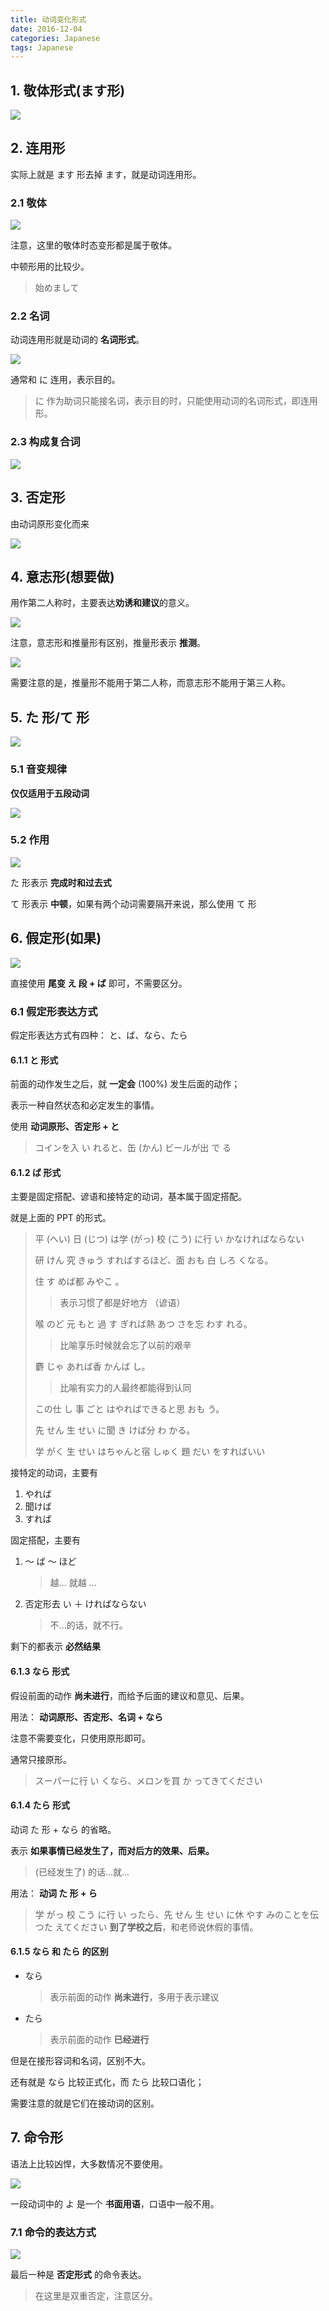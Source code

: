 ```yaml
---
title: 动词变化形式
date: 2016-12-04
categories: Japanese
tags: Japanese
---
```


## 1. 敬体形式(ます形)

![](http://ww3.sinaimg.cn/large/006tNc79gw1fadotjnrlgj31kw0wejvz.jpg)


<!-- more -->

## 2. 连用形

实际上就是 ます 形去掉 ます，就是动词连用形。

### 2.1 敬体

![](http://ww1.sinaimg.cn/large/006tNc79gw1fadowlhl2tj31kw0wkq8q.jpg)

注意，这里的敬体时态变形都是属于敬体。

中顿形用的比较少。

> 始めまして

### 2.2 名词

动词连用形就是动词的 **名词形式**。

![](http://ww4.sinaimg.cn/large/006tNc79gw1fadp1msrawj31kw0wcado.jpg)

通常和 に 连用，表示目的。

> に 作为助词只能接名词，表示目的时，只能使用动词的名词形式，即连用形。

### 2.3 构成复合词

![](http://ww2.sinaimg.cn/large/006tNc79gw1fadp4u9r4ej31kw0wkafh.jpg)

## 3. 否定形

由动词原形变化而来

![](http://ww3.sinaimg.cn/large/006tNc79gw1fadp9qc2i6j31kw0wijx5.jpg)

## 4. 意志形(想要做)

用作第二人称时，主要表达**劝诱和建议**的意义。

![](http://ww2.sinaimg.cn/large/006tNc79gw1fadpfgd83qj31kw0wjwj3.jpg)

注意，意志形和推量形有区别，推量形表示 **推测**。

![](http://ww3.sinaimg.cn/large/006tNc79gw1fadphot8s7j31kw0wawjx.jpg)

需要注意的是，推量形不能用于第二人称，而意志形不能用于第三人称。

## 5. た 形/て 形

![](http://ww2.sinaimg.cn/large/006tNc79gw1fae0smbu83j31kw0wmwiz.jpg)

### 5.1 音变规律

**仅仅适用于五段动词**

![](http://ww3.sinaimg.cn/large/006tNc79gw1fae28lq0sqj31kw0wuq9g.jpg)

### 5.2 作用

![](http://ww4.sinaimg.cn/large/65e4f1e6jw1fae2euignej21kw0wg0y6.jpg)

た 形表示 **完成时和过去式**

て 形表示 **中顿**，如果有两个动词需要隔开来说，那么使用 て 形

## 6. 假定形(如果)

![](http://ww3.sinaimg.cn/large/65e4f1e6gw1fae2lsbgg6j21kw0wfjwj.jpg)

直接使用 **尾变 え 段 + ば** 即可，不需要区分。

### 6.1 假定形表达方式

假定形表达方式有四种： と、ば、なら、たら

#### 6.1.1 と 形式

前面的动作发生之后，就 **一定会** (100%) 发生后面的动作；

表示一种自然状态和必定发生的事情。

使用 **动词原形、否定形 + と**

> コインを入 い れると、缶 (かん) ビールが出 で る

#### 6.1.2 ば 形式

主要是固定搭配、谚语和接特定的动词，基本属于固定搭配。

就是上面的 PPT 的形式。

> 平 (へい) 日 (じつ) は学 (がっ) 校 (こう) に行 い かなければならない
>
>研 けん 究 きゅう すればするほど、面 おも 白 しろ くなる。
>
> 住 す めば都 みやこ 。
>> 表示习惯了都是好地方 （谚语）
>
> 喉 のど 元 もと 過 す ぎれば熱 あつ さを忘 わす れる。
>> 比喻享乐时候就会忘了以前的艰辛
>
> 麝 じゃ あれば香 かんば し。
>> 比喻有实力的人最终都能得到认同
>
>この仕 し 事 ごと はやればできると思 おも う。
>
> 先 せん 生 せい に聞 き けば分 わ かる。
>
> 学 がく 生 せい はちゃんと宿 しゅく 題 だい をすればいい

接特定的动词，主要有

1. やれば
2. 聞けば
3. すれば

固定搭配，主要有

1. 〜 ば 〜 ほど

    > 越... 就越 ...

2. 否定形去 い ＋ ければならない

    > 不...的话，就不行。

剩下的都表示 **必然结果**

#### 6.1.3 なら 形式

假设前面的动作 **尚未进行**，而给予后面的建议和意见、后果。

用法： **动词原形、否定形、名词 + なら**

注意不需要变化，只使用原形即可。

通常只接原形。

> スーパーに行 い くなら、メロンを買 か ってきてください


#### 6.1.4 たら 形式

动词 た 形 + なら 的省略。

表示 **如果事情已经发生了，而对后方的效果、后果。**

> (已经发生了) 的话...就...

用法： **动词 た 形 + ら**

> 学 がっ 校 こう に行 い ったら、先 せん 生 せい に休 やす みのことを伝 つた えてください
> **到了学校之后**，和老师说休假的事情。

#### 6.1.5 なら 和 たら 的区别

- なら
    > 表示前面的动作 **尚未进行**，多用于表示建议
- たら
    > 表示前面的动作 **已经进行**

但是在接形容词和名词，区别不大。

还有就是 なら 比较正式化，而 たら 比较口语化；

需要注意的就是它们在接动词的区别。

## 7. 命令形

语法上比较凶悍，大多数情况不要使用。

![](http://ww3.sinaimg.cn/large/65e4f1e6gw1fae2paq48cj21kw0wdq78.jpg)

一段动词中的 よ 是一个 **书面用语**，口语中一般不用。




### 7.1 命令的表达方式

![](http://ww3.sinaimg.cn/large/65e4f1e6gw1fae2r554kaj21kw0wbaeg.jpg)

最后一种是 **否定形式** 的命令表达。

> 在这里是双重否定，注意区分。
